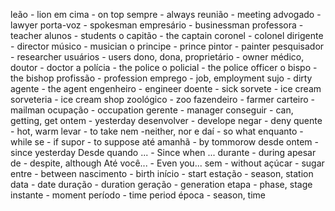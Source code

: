 leão - lion
em cima - on top
sempre - always
reunião - meeting
advogado - lawyer
porta-voz - spokesman
empresário - businessman
professora - teacher
alunos - students
o capitão - the captain
coronel - colonel
dirigente - director
músico - musician
o principe - prince
pintor - painter
pesquisador - researcher
usuários - users
dono, dona, proprietário - owner
médico, doutor - doctor
a polícia - the police
o policial - the police officer
o bispo - the bishop
profissão - profession
emprego - job, employment
sujo - dirty
agente - the agent
engenheiro - engineer
doente - sick
sorvete - ice cream
sorveteria - ice cream shop
zoológico - zoo
fazendeiro - farmer
carteiro - mailman
ocupação - occupation
gerente - manager
conseguir - can, getting, get
ontem - yesterday
desenvolver - develope
negar - deny
quente - hot, warm
levar - to take
nem -neither, nor
e daí - so what
enquanto - while
se - if
supor - to suppose
até amanhã  - by tommorow
desde ontem - since yesterday
Desde quando ... - Since when ...
durante - during
apesar de - despite, although
Até você... - Even you...
sem - without
açúcar - sugar
entre - between
nascimento - birth
início - start
estação - season, station
data - date
duração - duration
geração - generation
etapa - phase, stage
instante - moment
período - time period
época - season, time






